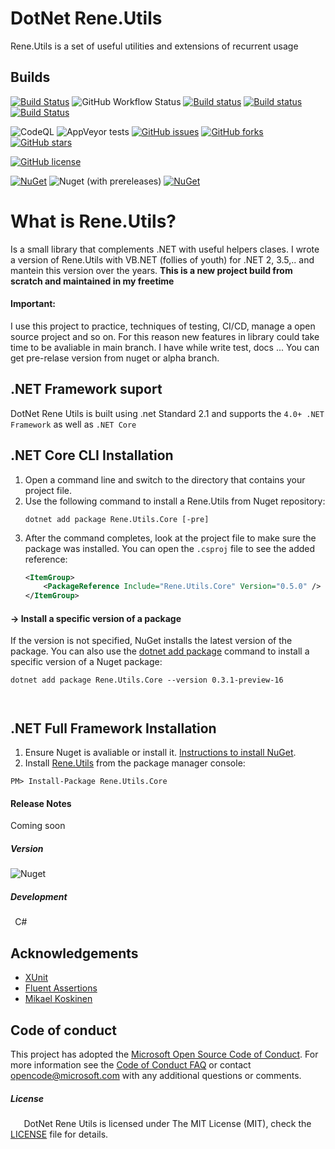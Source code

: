 # DotNet Rene.Utils
Rene.Utils is a set of useful utilities and extensions of recurrent usage

## Builds
[![Build Status](https://rene.visualstudio.com/Github.DotNet.Rene.Utils/_apis/build/status/rene15009.DotNet.Rene.Utils?branchName=main)](https://rene.visualstudio.com/Github.DotNet.Rene.Utils/_build/latest?definitionId=3&branchName=main)
![GitHub Workflow Status](https://img.shields.io/github/workflow/status/rene15009/DotNet.Rene.Utils/.NET%20Core?label=build&logo=github)
[![Build status](https://ci.appveyor.com/api/projects/status/h7hn4uo4t3qif9pt?svg=true)](https://ci.appveyor.com/project/rene15009/dotnet-rene-utils)
[![Build status](https://ci.appveyor.com/api/projects/status/h7hn4uo4t3qif9pt/branch/main?svg=true)](https://ci.appveyor.com/project/rene15009/dotnet-rene-utils/branch/main)
[![Build Status](https://ci.appveyor.com/api/projects/status/github/rene15009/DotNet.Rene.Utils?branch=main&svg=true&passingText=passing%20-%20OK)](https://ci.appveyor.com/api/projects/status/github/rene15009/DotNet.Rene.Utils?branch=main&svg=true&passingText=master%20-%20OK)

![CodeQL](https://github.com/rene15009/DotNet.Rene.Utils/workflows/CodeQL/badge.svg)
![AppVeyor tests](https://img.shields.io/appveyor/tests/rene15009/dotnet-rene-utils)
[![GitHub issues](https://img.shields.io/github/issues/rene15009/DotNet.Rene.Utils)](https://github.com/rene15009/DotNet.Rene.Utils/issues)
[![GitHub forks](https://img.shields.io/github/forks/rene15009/DotNet.Rene.Utils)](https://github.com/rene15009/DotNet.Rene.Utils/network)
[![GitHub stars](https://img.shields.io/github/stars/rene15009/DotNet.Rene.Utils)](https://github.com/rene15009/DotNet.Rene.Utils/stargazers)

[![GitHub license](https://img.shields.io/github/license/rene15009/DotNet.Rene.Utils)](https://github.com/rene15009/DotNet.Rene.Utils/blob/master/LICENSE)

[![NuGet](https://img.shields.io/nuget/v/Rene.Utils.Core.svg?style=plastic&logo=NuGet&label=Rene.Utils&color=green)](https://www.nuget.org/packages/Rene.Utils.Core/) 
![Nuget (with prereleases)](https://img.shields.io/nuget/vpre/Rene.Utils.Core?color=red&label=Preview%20Version&logo=NuGet&style=plastic)
[![NuGet](https://img.shields.io/nuget/dt/Rene.Utils.Core.svg?style=plastic&logo=NuGet)](https://www.nuget.org/packages/Rene.Utils.Core/)

# What is Rene.Utils?
Is a small library that complements .NET with useful helpers clases. I wrote  a version of Rene.Utils with VB.NET (follies of youth) for .NET 2, 3.5,.. and mantein this version over the years. <b>This is a new project build from scratch and maintained in my freetime</b>

#### Important:
I use this project to practice, techniques of testing, CI/CD, manage a open source project and so on. 
For this reason new features in library could take time to be avaliable in main branch. I have while write test, docs ... You can get pre-relase version from nuget or alpha branch.

## .NET Framework suport
DotNet Rene Utils is built using .net Standard 2.1 and supports the `4.0+ .NET Framework` as well as `.NET Core`


## .NET Core CLI Installation
1. Open a command line and switch to the directory that contains your project file.
2. Use the following command to install a Rene.Utils from Nuget repository:
    ```dotnetcli
    dotnet add package Rene.Utils.Core [-pre]
    ```  
3. After the command completes, look at the project file to make sure the package was installed.
   You can open the `.csproj` file to see the added reference:
    ```xml
   <ItemGroup>
        <PackageReference Include="Rene.Utils.Core" Version="0.5.0" />
   </ItemGroup>
    ```
####  -> Install a specific version of a package
If the version is not specified, NuGet installs the latest version of the package. You can also use the [dotnet add package](/dotnet/core/tools/dotnet-add-package?tabs=netcore2x) command to install a specific version of a Nuget package:
```dotnetcli
dotnet add package Rene.Utils.Core --version 0.3.1-preview-16
```

`  ` 
## .NET Full Framework Installation
1. Ensure Nuget is avaliable or install it. [Instructions to install NuGet](http://docs.nuget.org/docs/start-here/installing-nuget). 
2. Install [Rene.Utils](https://www.nuget.org/packages/Rene.Utils.Core/) from the package manager console:
```
PM> Install-Package Rene.Utils.Core 
```

#### Release Notes
 Coming soon



##### Version
![Nuget](https://img.shields.io/nuget/v/Rene.Utils.Core?color=white&label=&style=for-the-badge)


##### Development
` `C# 

 ## Acknowledgements

* [XUnit](https://xunit.github.io/)
* [Fluent Assertions](http://www.fluentassertions.com/)
* [Mikael Koskinen](https://mikaelkoskinen.net/) 

## Code of conduct
This project has adopted the [Microsoft Open Source Code of Conduct](https://opensource.microsoft.com/codeofconduct/). For more information see the [Code of Conduct FAQ](https://opensource.microsoft.com/codeofconduct/faq/) or contact [opencode@microsoft.com](mailto:opencode@microsoft.com) with any additional questions or comments.


##### License
`   `DotNet Rene Utils is licensed under The MIT License (MIT), check the [LICENSE](https://github.com/rene15009/DotNet.Rene.Utils/blob/master/LICENSE) file for details.

